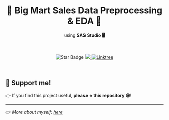 <h1 align="center">🛒 Big Mart Sales Data Preprocessing & EDA 🛒</h1>
<p align="center">using <b>SAS Studio 🖥</b></p><br>
<p align="center">
  <img src="https://img.shields.io/static/v1?label=%F0%9F%8C%9F&message=If%20Useful&style=style=flat&color=BC4E99" alt="Star Badge"/>
  <a href="https://www.github.com/caesarmario">
    <img src="https://img.shields.io/github/followers/caesarmario?style=social&link=https://www.github.com/caesarmario" alt"GitHub"/>
  </a>
  <a href="https://linktr.ee/caesarmario_">
    <img src="https://img.shields.io/badge/Follow%20My%20Other%20Works-019875?style=flat&labelColor=019875&link=https:/linktr.ee/caesarmario_" alt="Linktree"/>
  </a>
  <!--<a href="https://www.kaggle.com/caesarmario/86-eligibility-prediction-w-various-ml-models/notebook">
    <img src="https://img.shields.io/badge/-Similar%20Works%20on%20Kaggle-teal?style=flat&logo=kaggle&logoColor=deepblue&link=https://www.kaggle.com/caesarmario/86-eligibility-prediction-w-various-ml-models/notebook" alt="Similar Works"/>
  </a> -->
</p>
<br>

<!-- 
## 📃 Table of Contents:
  - [About Project](#-about-project)
  - [Objectives](#-objectives)
  - [Data Set Description](#-data-set-description)
  - [Initial Data Exploration](#-initial-data-exploration)

  - [EDA](#-eda)
      - [Data Sets Structure](#-data-sets-structure)
      - [Training Data Set](#-training-data-set)
          - [Univariate](#-univariate---training)
          - [Bivariate](#-bivariate---training)
      - [Testing Data Set](#-testing-data-set)
          - [Univariate](#-univariate---testing)
          - [Bivariate](#-bivariate---testing)
  - [Data Imputation](#-data-imputation)
  - [Logistic Regression Result](#-logistic-regression-result)
      - [Logistic Regression Summary](#-summary-of-logistic-regression)
      - [Model Output](#-logistic-regression-model-output)
      - [Prediction Output](#-prediction-output)

## 🖋 About Project:
👉 Dataset is taken from [Kaggle](https://www.kaggle.com/mrmorj/big-mart-sales).
👉 In this project, will do:
      - Initial data exploration
      - Data Preprocessing
      - EDA
      - Hypothesis testing (statistical and non-statistical)
      - Feature engineering (one-hot encoding, label encoding, and binning)
<br><br>

## 📌 Objectives:
*   Perform initial data exploration
*   Perform data preprocessing
*   Perform EDA
*   Perform hypothesis testing (statistical and non-statistical)
*   Perform feature engineering (one-hot encoding, label encoding, and binning)
<br><br>

## 🧾 Data Set Description:
👉 There are **12 variables in this data sets**:
  - **5** **categorical** variables,
  - **5** **continuous** variables,
  - **1** variable to accommodate the **Item identifier (ID)**, and
  - **1** variable to accommodate the **Outlet identifier (ID)**.
<br>
👉 The variables available in this dataset are: <br><br>
<table>
<thead>
  <tr>
    <th>Column Name</th>
    <th>Data Type</th>
    <th>Type</th>
    <th>Description</th>
  </tr>
</thead>
<tbody>
  <tr>
    <td>Item_Identifier</td>
    <td>char</td>
    <td>Nominal</td>
    <td>Product ID</td>
  </tr>
  <tr>
    <td>Item_Weight</td>
    <td>num</td>
    <td>Ratio</td>
    <td>Weight of product</td>
  </tr>
  <tr>
    <td>Item_Fat_Content</td>
    <td>char</td>
    <td>Nominal</td>
    <td>Content of product (low fat or regular)</td>
  </tr>
  <tr>
    <td>Item_Visibility</td>
    <td>num</td>
    <td>Nominal</td>
    <td>The percentage of all products in the store that are assigned to a specific product in the total display area</td>
  </tr>
  <tr>
    <td>Item_Type</td>
    <td>char</td>
    <td>Nominal</td>
    <td>Category of product</td>
  </tr>
  <tr>
    <td>Item_MRP</td>
    <td>num</td>
    <td>Ratio</td>
    <td>Maximum retail price of a product</td>
  </tr>
  <tr>
    <td>Outlet_Identifier</td>
    <td>char</td>
    <td>Nominal</td>
    <td>Store ID</td>
  </tr>
  <tr>
    <td>Outlet_Establishment_Year</td>
    <td>num</td>
    <td>Nominal</td>
    <td>Year the store established</td>
  </tr>
  <tr>
    <td>Outlet_Size</td>
    <td>char</td>
    <td>Ordinal</td>
    <td>Size of the store</td>
  </tr>
  <tr>
    <td>Outlet_Location_Type</td>
    <td>char</td>
    <td>Ordinal</td>
    <td>The type of city where the store is located</td>
  </tr>
  <tr>
    <td>Outlet_Type</td>
    <td>char</td>
    <td>Ordinal</td>
    <td>Type of the store</td>
  </tr>
  <tr>
    <td>Item_Outlet_Sales</td>
    <td>num</td>
    <td>Nominal</td>
    <td>Sales of product</td>
  </tr>
</tbody>
</table>
<br><br>

## 📊 Initial Data Exploration
<!--BOOKMARK

<table>
<thead>
  <tr>
    <th>Column Name</th>
    <th>Level</th>
    <th>Encoded Label</th>
  </tr>
</thead>
<tbody>
  <tr>
    <td rowspan="2">Item_Fat_Content</td>
    <td>Low Fat</td>
    <td>0</td>
  </tr>
  <tr>
    <td>Regular</td>
    <td>1</td>
  </tr>
</tbody>
</table>

<table>
<thead>
  <tr>
    <th>Column Name</th>
    <th>Data Type</th>
    <th>Description</th>
    <th>Instances</th>
  </tr>
</thead>
<tbody>
  <tr>
    <td rowspan="2">Item_Identifier</td>
    <td>Char</td>
    <td>ProductID</td>
    <td>{FDA15, DRC01, FDN15, …}</td>
  </tr>
  <tr>
	<td><b>Item_Category</b></td>
    <td><b>Char</b></td>
    <td><b>Category of a product<br>(Drink, Food, Non-Consumable)</b></td>
    <td><b>{Food, Drink, Food, …}</b></td>
  </tr>
  <tr>
    <td><b>Item_Category_GROUP_1</b></td>
    <td><b>Num</b></td>
    <td><b>Encoded Item_Category<br>0≠ Drink<br>1= Drink</b></td>
    <td><b>{0, 1, 0, …}</b></td>
  </tr>
  <tr>
    <td><b>Item_Category_GROUP_2</b></td>
    <td><b>Num</b></td>
    <td><b>Encoded Item_Category<br>0≠ Food<br>1= Food</b></td>
    <td><b>{1, 0, 1, …}</b></td>
  </tr>
  <tr>
    <td><b>Item_Category_GROUP_3</b></td>
    <td><b>Num</b></td>
    <td><b>Encoded Item_Category<br>0≠ Non-Consumable<br>1= Non-Consumable</b></td>
    <td><b>{0, 0, 0, …}</b></td>
  </tr>
  <tr>
    <td>Item_Weight</td>
    <td>Num</td>
    <td>The product's weight</td>
    <td>{9.3, 5.92, 17.5, …}</td>
  </tr>
  <tr>
    <td>Item_Fat_Content</td>
    <td>Char</td>
    <td>Content of product<br>(Low Fat or Regular)</td>
    <td>{Low Fat, Regular, Low Fat, …}</td>
  </tr>
  <tr>
    <td><b>Item_Fat_Content_Encoding</b></td>
    <td><b>Num</b></td>
    <td><b>Types of Product Content<br>0= Low Fat<br>1= Regular</b></td>
    <td><b>{0,1, 0, …}</b></td>
  </tr>
  <tr>
    <td>Item_Visibility</td>
    <td>Num</td>
    <td>The percentage of a store's overall display area that is dedicated to a single product.</td>
    <td>{0.016047301,0.019278216, 0.016760075, …}</td>
  </tr>
  <tr>
    <td>Item_Type</td>
    <td>Char</td>
    <td>Category of product<br>(Soft Drinks, Dairy, Hard Drinks, Canned, Frozen Foods, Fruits and Vegetables, Snack Foods, Baking Goods, Starchy Foods, Meat, Seafood, Breakfast, Breads, Health and Hygiene, Household, Others)</td>
    <td>{Dairy, Soft Drinks, Meat, …}</td>
  </tr>
  <tr>
    <td>Item_MRP</td>
    <td>Num</td>
    <td>Maximum Retail Price of a product</td>
    <td>{249.8092,48.2692, 141.618, …}</td>
  </tr>
  <tr>
    <td>Outlet_Identifier</td>
    <td>Char</td>
    <td>Outlet ID</td>
    <td>{OUT049,OUT018, OUT049, …}</td>
  </tr>
  <tr>
    <td>Outlet_Establishment_Year</td>
    <td>Num</td>
    <td>Year the outlet established</td>
    <td>{1999,2009, 1999, …}</td>
  </tr>
  <tr>
    <td><b>Age_Outlet</b></td>
    <td><b>Num</b></td>
    <td><b>Age of an outlet based on "Outlet_Establishment_Year" and 2021</b></td>
    <td><b>{22,12, 22, …}</b></td>
  </tr>
  <tr>
    <td><b>Outlet_Category</b></td>
    <td><b>Char</b></td>
    <td><b>Category of an outlet based on age<br>0-10= New Outlet<br>11-20= Moderate Outlet<br> >20= Old Outlet</b></td>
    <td><b>{OldOutlet, Moderate Outlet, Old Outlet, …}</b></td>
  </tr>
  <tr>
    <td><b>Outlet_Category_GROUP_1</b></td>
    <td><b>Num</b></td>
    <td><b>Encoded Outlet_Category<br>0≠ New Outlet<br>1= New Outlet</b></td>
    <td><b>{0, 0, 0, …}</b></td>
  </tr>
  <tr>
    <td><b>Outlet_Category_GROUP_2</b></td>
    <td><b>Num</b></td>
    <td><b>Encoded Outlet_Category<br>0≠ Moderate Outlet<br>1= Moderate Outlet</b></td>
    <td><b>{0, 1, 0, …}</b></td>
  </tr>
  <tr>
    <td><b>Outlet_Category_GROUP_3</b></td>
    <td><b>Num</b></td>
    <td><b>Encoded Outlet_Category<br>0≠ Old Outlet<br>1= Old Outlet</b></td>
    <td><b>{1, 0, 1, …}</b></td>
  </tr>
  <tr>
    <td>Outlet_Size</td>
    <td>Char</td>
    <td>Size of the store<br>(Small, Medium, High)</td>
    <td>{Medium, Medium, Medium, …}</td>
  </tr>
  <tr>
    <td><b>Outlet_Size_GROUP_1</b></td>
    <td><b>Num</b></td>
    <td><b>EncodedOutlet_Size<br>0≠ Small<br>1= Small</b></td>
    <td><b>{0, 0, 0, …}</b></td>
  </tr>
  <tr>
    <td><b>Outlet_Size_GROUP_2</b></td>
    <td><b>Num</b></td>
    <td><b>EncodedOutlet_Size<br>0≠ Medium<br>1= Medium</b></td>
    <td><b>{1, 1, 1, …}</b></td>
  </tr>
  <tr>
    <td><b>Outlet_Size_GROUP_3</b></td>
    <td><b>Num</b></td>
    <td><b>EncodedOutlet_Size<br>0≠ High<br>1= High</b></td>
    <td><b>{0, 0, 0, …}</b></td>
  </tr>
  <tr>
    <td>Outlet_Location_Type</td>
    <td>Char</td>
    <td>Thetype of city where the store is located(Tier1, Tier 2, Tier 3)</td>
    <td>{Tier1, Tier 3, Tier 1, …}</td>
  </tr>
  <tr>
    <td><b>Outlet_Location_Type_GROUP_1</b></td>
    <td><b>Num</b></td>
    <td><b>Encoded Outlet_Location_Type<br>0≠ Tier 1<br>1= Tier 1</b></td>
    <td><b>{1, 0, 1, …}</b></td>
  </tr>
  <tr>
    <td><b>Outlet_Location_Type_GROUP_2</b></td>
    <td><b>Num</b></td>
    <td><b>Encoded Outlet_Location_Type<br>0≠ Tier 2<br>1= Tier 2</b></td>
    <td><b>{0, 0, 0, …}</b></td>
  </tr>
  <tr>
    <td><b>Outlet_Location_Type_GROUP_3</b></td>
    <td><b>Num</b></td>
    <td><b>Encoded Outlet_Location_Type<br>0≠ Tier 3<br>1= Tier 3</b></td>
    <td><b>{0, 1, 0, …}</b></td>
  </tr>
  <tr>
    <td>Outlet_Type</td>
    <td>Char</td>
    <td>Type of the store<br>(Grocery Store, Supermarket Type1, Supermarket Type2, Supermarket Type3)</td>
    <td>{Supermarket Type1, Supermarket Type2, Supermarket Type1, …}</td>
  </tr>
  <tr>
    <td><b>Outlet_Type_GROUP_1</b></td>
    <td><b>Num</b></td>
    <td><b>EncodedOutlet_Type<br>0≠ Grocery Store<br>1= Grocery Store</b></td>
    <td><b>{0, 0, 0, …}</b></td>
  </tr>
  <tr>
    <td><b>Outlet_Type_GROUP_2</b></td>
    <td><b>Num</b></td>
    <td><b>Encoded Outlet_Type<br>0≠ Supermarket Type1<br>1= Supermarket Type1</b></td>
    <td><b>{1, 0, 1, …}</b></td>
  </tr>
  <tr>
    <td><b>Outlet_Type_GROUP_3</b></td>
    <td><b>Num</b></td>
    <td><b>EncodedOutlet_Type<br>0≠ Supermarket Type2<br>1= Supermarket Type2</b></td>
    <td><b>{0, 1, 0, …}</b></td>
  </tr>
  <tr>
    <td><b>Outlet_Type_GROUP_4</b></td>
    <td><b>Num</b></td>
    <td><b>Encoded Outlet_Type<br>0≠ Supermarket Type3<br>1= Supermarket Type3</b></td>
    <td><b>{0, 0, 0, …}</b></td>
  </tr>
  <tr>
    <td>Item_Outlet_Sales</td>
    <td>Num</td>
    <td>Sales of product</td>
    <td>{3735.138, 443.4228, 2097.27, …}</td>
  </tr>
</tbody>
</table>
## 📊 EDA:


*   Loan Amount <br>
![Loan Amount](https://github.com/caesarmario/loan-prediction-SAS-studio/blob/main/Screenshot/Training/Univariate/Training_Univariate_LoanAmount.png)<br><br>


-->

  <!-- ### 🎈 Check out my works on Kaggle [here](https://www.kaggle.com/caesarmario/86-eligibility-prediction-w-various-ml-models/notebook) using similar data set with **86% accuracy**! -->

## 🙌 Support me!
👉 If you find this project useful, **please ⭐ this repository 😆**!

---

👉 _More about myself: <a href="https://linktr.ee/caesarmario_"> here </a>_
